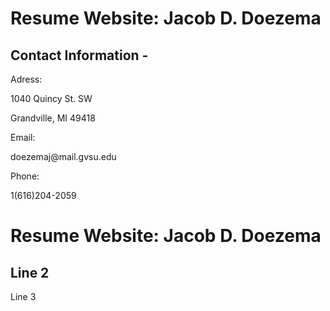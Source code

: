 <html>
 
<body>
  <h1>Resume Website: Jacob D. Doezema</h1>
   <h2>Contact Information - </h2>
    <p>Adress:</p>
    <p>1040 Quincy St. SW</p>
    <p>Grandville, MI 49418</p>
    <p>Email:</p>
    <p>doezemaj@mail.gvsu.edu</p>
    <p>Phone:</p>
    <p>1(616)204-2059</p>
  <h1>Resume Website: Jacob D. Doezema</h1>
</body> 
  
<body>
  <h2>Line 2</h2>
  <p>Line 3</p>
</body>
</html>
